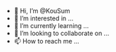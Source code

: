 - 👋 Hi, I’m @KouSum
- 👀 I’m interested in ...
- 🌱 I’m currently learning ...
- 💞️ I’m looking to collaborate on ...
- 📫 How to reach me ...

<!---
KouSum/KouSum is a ✨ special ✨ repository because its `README.md` (this file) appears on your GitHub profile.
You can click the Preview link to take a look at your changes.
--->
